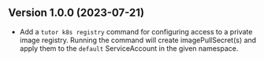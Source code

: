 Version 1.0.0 (2023-07-21)
-----------------------------

* Add a `tutor k8s registry` command for configuring 
  access to a private image registry. 
  Running the command will create imagePullSecret(s)
  and apply them to the `default` ServiceAccount in 
  the given namespace.
